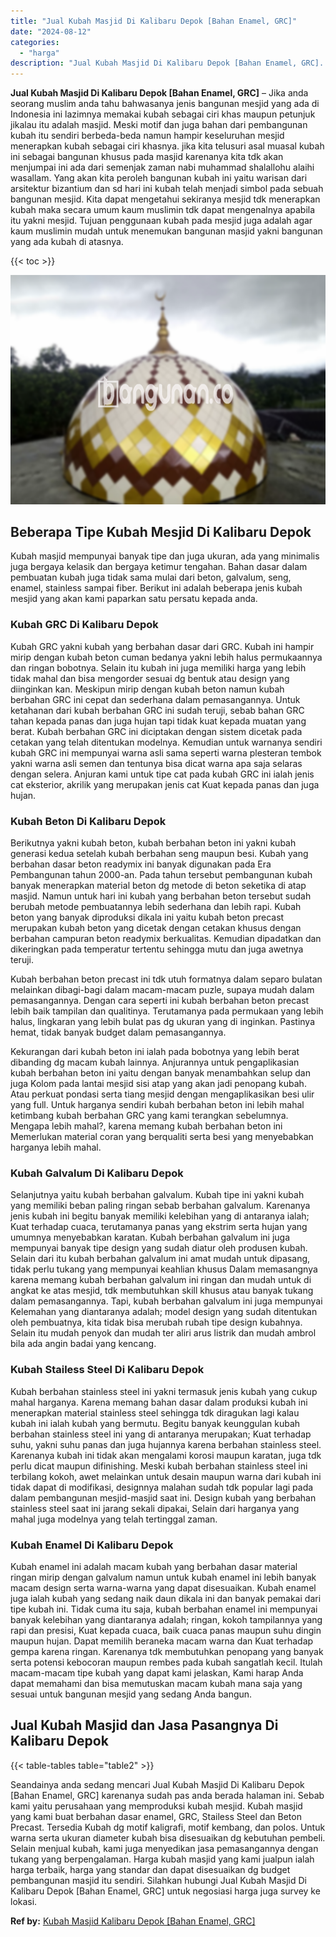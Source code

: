 ```yaml
---
title: "Jual Kubah Masjid Di Kalibaru Depok [Bahan Enamel, GRC]"
date: "2024-08-12"
categories: 
  - "harga"
description: "Jual Kubah Masjid Di Kalibaru Depok [Bahan Enamel, GRC]. Seandainya anda sedang mencari Jual Kubah Masjid Di Kalibaru Depok [Bahan Enamel, GRC] karenanya s..."
---
```


**Jual Kubah Masjid Di Kalibaru Depok \[Bahan Enamel, GRC\]** – Jika anda seorang muslim anda tahu bahwasanya jenis bangunan mesjid yang ada di Indonesia ini lazimnya memakai kubah sebagai ciri khas maupun petunjuk jikalau itu adalah masjid. Meski motif dan juga bahan dari pembangunan kubah itu sendiri berbeda-beda namun hampir keseluruhan mesjid menerapkan kubah sebagai ciri khasnya. jika kita telusuri asal muasal kubah ini sebagai bangunan khusus pada masjid karenanya kita tdk akan menjumpai ini ada dari semenjak zaman nabi muhammad shalallohu alaihi wasallam. Yang akan kita peroleh bangunan kubah ini yaitu warisan dari arsitektur bizantium dan sd hari ini kubah telah menjadi simbol pada sebuah bangunan mesjid. Kita dapat mengetahui sekiranya mesjid tdk menerapkan kubah maka secara umum kaum muslimin tdk dapat mengenalnya apabila itu yakni mesjid. Tujuan penggunaan kubah pada mesjid juga adalah agar kaum muslimin mudah untuk menemukan bangunan masjid yakni bangunan yang ada kubah di atasnya.

{{< toc >}}

![Jual Kubah Masjid Di Kalibaru Depok [Bahan Enamel, GRC]](/images/jual-kubah-masjid-34.png)

## Beberapa Tipe Kubah Mesjid Di Kalibaru Depok

Kubah masjid mempunyai banyak tipe dan juga ukuran, ada yang minimalis juga bergaya kelasik dan bergaya ketimur tengahan. Bahan dasar dalam pembuatan kubah juga tidak sama mulai dari beton, galvalum, seng, enamel, stainless sampai fiber. Berikut ini adalah beberapa jenis kubah mesjid yang akan kami paparkan satu persatu kepada anda.

### Kubah GRC Di Kalibaru Depok

Kubah GRC yakni kubah yang berbahan dasar dari GRC. Kubah ini hampir mirip dengan kubah beton cuman bedanya yakni lebih halus permukaannya dan ringan bobotnya. Selain itu kubah ini juga memiliki harga yang lebih tidak mahal dan bisa mengorder sesuai dg bentuk atau design yang diinginkan kan. Meskipun mirip dengan kubah beton namun kubah berbahan GRC ini cepat dan sederhana dalam pemasangannya. Untuk ketahanan dari kubah berbahan GRC ini sudah teruji, sebab bahan GRC tahan kepada panas dan juga hujan tapi tidak kuat kepada muatan yang berat. Kubah berbahan GRC ini diciptakan dengan sistem dicetak pada cetakan yang telah ditentukan modelnya. Kemudian untuk warnanya sendiri kubah GRC ini mempunyai warna asli sama seperti warna plesteran tembok yakni warna asli semen dan tentunya bisa dicat warna apa saja selaras dengan selera. Anjuran kami untuk tipe cat pada kubah GRC ini ialah jenis cat eksterior, akrilik yang merupakan jenis cat Kuat kepada panas dan juga hujan.

### Kubah Beton Di Kalibaru Depok

Berikutnya yakni kubah beton, kubah berbahan beton ini yakni kubah generasi kedua setelah kubah berbahan seng maupun besi. Kubah yang berbahan dasar beton readymix ini banyak digunakan pada Era Pembangunan tahun 2000-an. Pada tahun tersebut pembangunan kubah banyak menerapkan material beton dg metode di beton seketika di atap masjid. Namun untuk hari ini kubah yang berbahan beton tersebut sudah berubah metode pembuatannya lebih sederhana dan lebih rapi. Kubah beton yang banyak diproduksi dikala ini yaitu kubah beton precast merupakan kubah beton yang dicetak dengan cetakan khusus dengan berbahan campuran beton readymix berkualitas. Kemudian dipadatkan dan dikeringkan pada temperatur tertentu sehingga mutu dan juga awetnya teruji.

Kubah berbahan beton precast ini tdk utuh formatnya dalam separo bulatan melainkan dibagi-bagi dalam macam-macam puzle, supaya mudah dalam pemasangannya. Dengan cara seperti ini kubah berbahan beton precast lebih baik tampilan dan qualitinya. Terutamanya pada permukaan yang lebih halus, lingkaran yang lebih bulat pas dg ukuran yang di inginkan. Pastinya hemat, tidak banyak budget dalam pemasangannya.

Kekurangan dari kubah beton ini ialah pada bobotnya yang lebih berat dibanding dg macam kubah lainnya. Anjurannya untuk pengaplikasian kubah berbahan beton ini yaitu dengan banyak menambahkan selup dan juga Kolom pada lantai mesjid sisi atap yang akan jadi penopang kubah. Atau perkuat pondasi serta tiang mesjid dengan mengaplikasikan besi ulir yang full. Untuk harganya sendiri kubah berbahan beton ini lebih mahal ketimbang kubah berbahan GRC yang kami terangkan sebelumnya. Mengapa lebih mahal?, karena memang kubah berbahan beton ini Memerlukan material coran yang berqualiti serta besi yang menyebabkan harganya lebih mahal.

### Kubah Galvalum Di Kalibaru Depok

Selanjutnya yaitu kubah berbahan galvalum. Kubah tipe ini yakni kubah yang memiliki beban paling ringan sebab berbahan galvalum. Karenanya jenis kubah ini begitu banyak memiliki kelebihan yang di antaranya ialah; Kuat terhadap cuaca, terutamanya panas yang ekstrim serta hujan yang umumnya menyebabkan karatan. Kubah berbahan galvalum ini juga mempunyai banyak tipe design yang sudah diatur oleh produsen kubah. Selain dari itu kubah berbahan galvalum ini amat mudah untuk dipasang, tidak perlu tukang yang mempunyai keahlian khusus Dalam memasangnya karena memang kubah berbahan galvalum ini ringan dan mudah untuk di angkat ke atas mesjid, tdk membutuhkan skill khusus atau banyak tukang dalam pemasangannya. Tapi, kubah berbahan galvalum ini juga mempunyai Kelemahan yang diantaranya adalah; model design yang sudah ditentukan oleh pembuatnya, kita tidak bisa merubah rubah tipe design kubahnya. Selain itu mudah penyok dan mudah ter aliri arus listrik dan mudah ambrol bila ada angin badai yang kencang.

### Kubah Stailess Steel Di Kalibaru Depok

Kubah berbahan stainless steel ini yakni termasuk jenis kubah yang cukup mahal harganya. Karena memang bahan dasar dalam produksi kubah ini menerapkan material stainless steel sehingga tdk diragukan lagi kalau kubah ini ialah kubah yang bermutu. Begitu banyak keunggulan kubah berbahan stainless steel ini yang di antaranya merupakan; Kuat terhadap suhu, yakni suhu panas dan juga hujannya karena berbahan stainless steel. Karenanya kubah ini tidak akan mengalami korosi maupun karatan, juga tdk perlu dicat maupun difinishing. Meski kubah berbahan stainless steel ini terbilang kokoh, awet melainkan untuk desain maupun warna dari kubah ini tidak dapat di modifikasi, designnya malahan sudah tdk popular lagi pada dalam pembangunan mesjid-masjid saat ini. Design kubah yang berbahan stainless steel saat ini jarang sekali dipakai, Selain dari harganya yang mahal juga modelnya yang telah tertinggal zaman.

### Kubah Enamel Di Kalibaru Depok

Kubah enamel ini adalah macam kubah yang berbahan dasar material ringan mirip dengan galvalum namun untuk kubah enamel ini lebih banyak macam design serta warna-warna yang dapat disesuaikan. Kubah enamel juga ialah kubah yang sedang naik daun dikala ini dan banyak pemakai dari tipe kubah ini. Tidak cuma itu saja, kubah berbahan enamel ini mempunyai banyak kelebihan yang diantaranya adalah; ringan, kokoh tampilannya yang rapi dan presisi, Kuat kepada cuaca, baik cuaca panas maupun suhu dingin maupun hujan. Dapat memilih beraneka macam warna dan Kuat terhadap gempa karena ringan. Karenanya tdk membutuhkan penopang yang banyak serta potensi kebocoran maupun rembes pada kubah sangatlah kecil. Itulah macam-macam tipe kubah yang dapat kami jelaskan, Kami harap Anda dapat memahami dan bisa memutuskan macam kubah mana saja yang sesuai untuk bangunan mesjid yang sedang Anda bangun.

## Jual Kubah Masjid dan Jasa Pasangnya Di Kalibaru Depok

{{< table-tables table="table2" >}}

Seandainya anda sedang mencari Jual Kubah Masjid Di Kalibaru Depok \[Bahan Enamel, GRC\] karenanya sudah pas anda berada halaman ini. Sebab kami yaitu perusahaan yang memproduksi kubah mesjid. Kubah masjid yang kami buat berbahan dasar enamel, GRC, Stailess Steel dan Beton Precast. Tersedia Kubah dg motif kaligrafi, motif kembang, dan polos. Untuk warna serta ukuran diameter kubah bisa disesuaikan dg kebutuhan pembeli. Selain menjual kubah, kami juga menyedikan jasa pemasangannya dengan tukang yang berpengalaman. Harga kubah masjid yang kami jualpun ialah harga terbaik, harga yang standar dan dapat disesuaikan dg budget pembangunan masjid itu sendiri. Silahkan hubungi Jual Kubah Masjid Di Kalibaru Depok \[Bahan Enamel, GRC\] untuk negosiasi harga juga survey ke lokasi.

**Ref by:** [Kubah Masjid Kalibaru Depok [Bahan Enamel, GRC]](https://id.wikipedia.org/wiki/Kubah)
